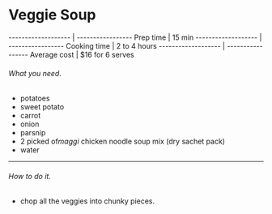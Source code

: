 # Veggie Soup



 ------------------- | -----------------
 Prep time           | 15 min 
 ------------------- | -----------------
 Cooking time        | 2 to 4 hours 
 ------------------- | -----------------
 Average cost        | $16 for 6 serves



###### What you need.

* potatoes
* sweet potato
* carrot
* onion
* parsnip
* 2 picked of*maggi* chicken noodle soup mix (dry sachet pack)
* water

---

###### How to do it.

* chop all the veggies into chunky pieces.
